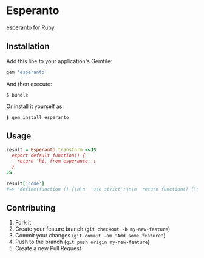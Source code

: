 # Esperanto

[esperanto](http://esperantojs.org) for Ruby.

## Installation

Add this line to your application's Gemfile:

```ruby
gem 'esperanto'
```

And then execute:

    $ bundle

Or install it yourself as:

    $ gem install esperanto

## Usage

``` ruby
result = Esperanto.transform <<JS
  export default function() {
    return 'hi, from esperanto.';
  }
JS

result['code']
#=> "define(function () {\n\n  'use strict';\n\n  return function() {\n      return 'hi, from esperanto.';\n    };\n\n});"
```

## Contributing

1. Fork it
2. Create your feature branch (`git checkout -b my-new-feature`)
3. Commit your changes (`git commit -am 'Add some feature'`)
4. Push to the branch (`git push origin my-new-feature`)
5. Create a new Pull Request

